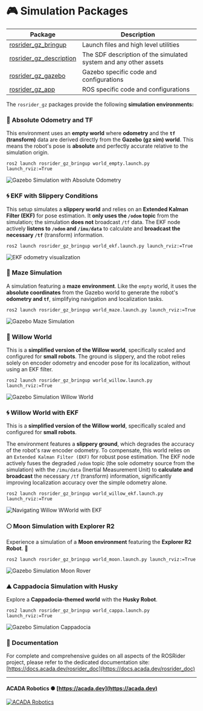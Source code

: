 # 🎮 Simulation Packages

| Package                                                                                              | Description                                                      |
|------------------------------------------------------------------------------------------------------|------------------------------------------------------------------|
| [rosrider_gz_bringup](https://github.com/acadadev/rosrider_gz/tree/main/rosrider_gz_bringup)         | Launch files and high level utilities                            |
| [rosrider_gz_description](https://github.com/acadadev/rosrider_gz/tree/main/rosrider_gz_description) | The SDF description of the simulated system and any other assets |
| [rosrider_gz_gazebo](https://github.com/acadadev/rosrider_gz/tree/main/rosrider_gz_gazebo)           | Gazebo specific code and configurations                          |
| [rosrider_gz_app](https://github.com/acadadev/rosrider/tree/main/rosrider_gz_app)                    | ROS specific code and configurations                             |

The `rosrider_gz` packages provide the following **simulation environments:**

### 📏 Absolute Odometry and TF

This environment uses an **empty world** where **odometry** and the **`tf` (transform)** data are derived directly from the **Gazebo (gz sim) world**. This means the robot's pose is **absolute** and perfectly accurate relative to the simulation origin.

```
ros2 launch rosrider_gz_bringup world_empty.launch.py launch_rviz:=True
```

![Gazebo Simulation with Absolute Odometry](https://docs.acada.dev/rosrider_doc/images/rosrider/gazebo_empty_world_simulation.png)

### 🌀 EKF with Slippery Conditions

This setup simulates a **slippery world** and relies on an **Extended Kalman Filter (EKF)** for pose estimation.
It **only uses the `/odom` topic** from the simulation; the simulation **does not** broadcast `/tf` data.
The EKF node actively **listens to `/odom` and `/imu/data`** to calculate and **broadcast the necessary `/tf`** (transform) information.

```
ros2 launch rosrider_gz_bringup world_ekf.launch.py launch_rviz:=True
```

![EKF odometry visualization](https://docs.acada.dev/rosrider_doc/images/rosrider/rviz_odometry_ekf.png)

### 🔳 Maze Simulation

A simulation featuring a **maze environment**. Like the `empty` world, it uses the **absolute coordinates** from the Gazebo world to generate the robot's **odometry and `tf`**, simplifying navigation and localization tasks.

```
ros2 launch rosrider_gz_bringup world_maze.launch.py launch_rviz:=True
```

![Gazebo Maze Simulation](https://docs.acada.dev/rosrider_doc/images/rosrider/gazebo_maze_simulation.png)


### 🏢 Willow World

This is a **simplified version of the Willow world**, specifically scaled and configured for **small robots**.
The ground is slippery, and the robot relies solely on encoder odometry and encoder pose for its localization, without using an EKF filter.

```
ros2 launch rosrider_gz_bringup world_willow.launch.py launch_rviz:=True
```

![Gazebo Simulation Willow World](https://docs.acada.dev/rosrider_doc/images/rosrider/gazebo_willow_world_simulation.png)

### 🌀 Willow World with EKF

This is a **simplified version of the Willow world**, specifically scaled and configured for **small robots**.  

The environment features a **slippery ground**, which degrades the accuracy of the robot's raw encoder odometry. 
To compensate, this world relies on an `Extended Kalman Filter (EKF)` for robust pose estimation. 
The EKF node actively fuses the degraded `/odom` topic (the sole odometry source from the simulation) 
with the `/imu/data` (Inertial Measurement Unit) to **calculate and broadcast** the necessary `/tf` (transform) information,
significantly improving localization accuracy over the simple odometry alone.

```
ros2 launch rosrider_gz_bringup world_willow_ekf.launch.py launch_rviz:=True
```

![Navigating Willow WWorld with EKF](https://docs.acada.dev/rosrider_doc/images/rosrider/nav_local_global_map.png)


### 🌕 Moon Simulation with Explorer R2

Experience a simulation of a **Moon environment** featuring the **Explorer R2 Robot**. 🚀

```
ros2 launch rosrider_gz_bringup world_moon.launch.py launch_rviz:=True
```

![Gazebo Simulation Moon Rover](https://docs.acada.dev/rosrider_doc/images/rosrider/gazebo_moon_simulation.png)

### ⛰️ Cappadocia Simulation with Husky

Explore a **Cappadocia-themed world** with the **Husky Robot**.

```
ros2 launch rosrider_gz_bringup world_cappa.launch.py launch_rviz:=True
```

![Gazebo Simulation Cappadocia](https://docs.acada.dev/rosrider_doc/images/rosrider/gazebo_cappa_simulation.png)

### 📖 Documentation

For complete and comprehensive guides on all aspects of the ROSRider project, please refer to the dedicated documentation site: [https://docs.acada.dev/rosrider_doc](https://docs.acada.dev/rosrider_doc)

---
#### ACADA Robotics ● [https://acada.dev](https://acada.dev)  
[![ACADA Robotics](https://docs.acada.dev/rosrider_doc/images/logo.svg)](https://acada.dev)

